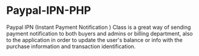 # Paypal-IPN-PHP
Paypal IPN (Instant Payment Notification ) Class is a great way of sending payment notification to both buyers and admins or billing department, also to the application in order to update the user's balance or info with the purchase information and transaction identification.
